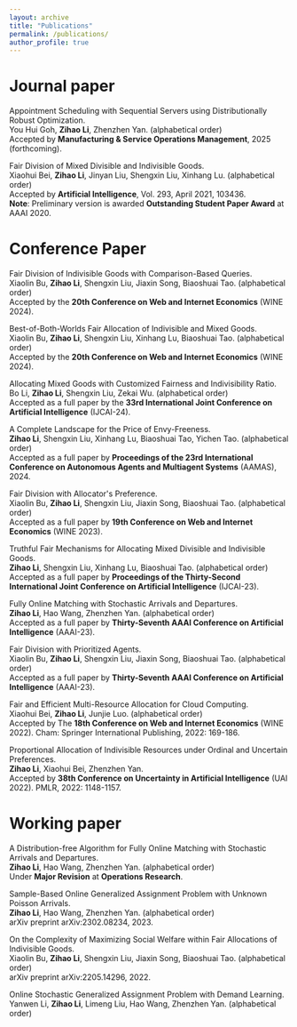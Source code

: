 ```yaml
---
layout: archive
title: "Publications"
permalink: /publications/
author_profile: true
---
```


Journal paper
======

Appointment Scheduling with Sequential Servers using Distributionally Robust Optimization.   
You Hui Goh, **Zihao Li**, Zhenzhen Yan. (alphabetical order)   
Accepted by **Manufacturing & Service Operations Management**, 2025 (forthcoming).    

Fair Division of Mixed Divisible and Indivisible Goods.    
Xiaohui Bei, **Zihao Li**, Jinyan Liu, Shengxin Liu, Xinhang Lu. (alphabetical order)    
Accepted by **Artificial Intelligence**, Vol. 293, April 2021, 103436.    
**Note**: Preliminary version is awarded **Outstanding Student Paper Award** at AAAI 2020.    



Conference Paper
======

Fair Division of Indivisible Goods with Comparison-Based Queries.    
Xiaolin Bu, **Zihao Li**, Shengxin Liu, Jiaxin Song, Biaoshuai Tao. (alphabetical order)    
Accepted by the **20th Conference on Web and Internet Economics** (WINE 2024).    

Best-of-Both-Worlds Fair Allocation of Indivisible and Mixed Goods.    
Xiaolin Bu, **Zihao Li**, Shengxin Liu, Xinhang Lu, Biaoshuai Tao. (alphabetical order)    
Accepted by the **20th Conference on Web and Internet Economics** (WINE 2024).    

Allocating Mixed Goods with Customized Fairness and Indivisibility Ratio.    
Bo Li, **Zihao Li**, Shengxin Liu, Zekai Wu. (alphabetical order)      
Accepted as a full paper by the **33rd International Joint Conference on Artificial Intelligence** (IJCAI-24).    

A Complete Landscape for the Price of Envy-Freeness.    
**Zihao Li**, Shengxin Liu, Xinhang Lu, Biaoshuai Tao, Yichen Tao. (alphabetical order)      
Accepted as a full paper by **Proceedings of the 23rd International Conference on Autonomous Agents and Multiagent Systems** (AAMAS), 2024.    

Fair Division with Allocator's Preference.    
Xiaolin Bu, **Zihao Li**, Shengxin Liu, Jiaxin Song, Biaoshuai Tao. (alphabetical order)      
Accepted as a full paper by **19th Conference on Web and Internet Economics** (WINE 2023).    

Truthful Fair Mechanisms for Allocating Mixed Divisible and Indivisible Goods.    
**Zihao Li**, Shengxin Liu, Xinhang Lu, Biaoshuai Tao. (alphabetical order)    
Accepted as a full paper by **Proceedings of the Thirty-Second International Joint Conference on Artificial Intelligence** (IJCAI-23).    

Fully Online Matching with Stochastic Arrivals and Departures.    
**Zihao Li**, Hao Wang, Zhenzhen Yan. (alphabetical order)    
Accepted as a full paper by **Thirty-Seventh AAAI Conference on Artificial Intelligence** (AAAI-23).      

Fair Division with Prioritized Agents.    
Xiaolin Bu, **Zihao Li**, Shengxin Liu, Jiaxin Song, Biaoshuai Tao. (alphabetical order)    
Accepted as a full paper by **Thirty-Seventh AAAI Conference on Artificial Intelligence** (AAAI-23).    

Fair and Efficient Multi-Resource Allocation for Cloud Computing.      
Xiaohui Bei, **Zihao Li**, Junjie Luo. (alphabetical order)      
Accepted by The **18th Conference on Web and Internet Economics** (WINE 2022). Cham: Springer International Publishing, 2022: 169-186.      

Proportional Allocation of Indivisible Resources under Ordinal and Uncertain Preferences.    
**Zihao Li**, Xiaohui Bei, Zhenzhen Yan.      
Accepted by **38th Conference on Uncertainty in Artificial Intelligence** (UAI 2022). PMLR, 2022: 1148-1157.

Working paper
======

A Distribution-free Algorithm for Fully Online Matching with Stochastic Arrivals and Departures.    
**Zihao Li**, Hao Wang, Zhenzhen Yan. (alphabetical order)      
Under **Major Revision** at **Operations Research**.     

Sample-Based Online Generalized Assignment Problem with Unknown Poisson Arrivals.      
**Zihao Li**, Hao Wang, Zhenzhen Yan. (alphabetical order)      
arXiv preprint arXiv:2302.08234, 2023.       

On the Complexity of Maximizing Social Welfare within Fair Allocations of Indivisible Goods.    
Xiaolin Bu, **Zihao Li**, Shengxin Liu, Jiaxin Song, Biaoshuai Tao. (alphabetical order)        
arXiv preprint arXiv:2205.14296, 2022.        

Online Stochastic Generalized Assignment Problem with Demand Learning.      
Yanwen Li, **Zihao Li**, Limeng Liu, Hao Wang, Zhenzhen Yan. (alphabetical order)        
